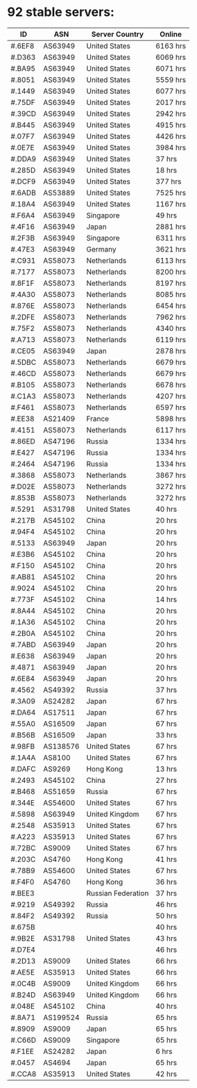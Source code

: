 # 92 stable servers:

| ID | ASN | Server Country | Online |
| ------ | ------ | ------ | ------ |
| #.6EF8 | AS63949 | United States | 6163 hrs |
| #.D363 | AS63949 | United States | 6069 hrs |
| #.BA95 | AS63949 | United States | 6071 hrs |
| #.8051 | AS63949 | United States | 5559 hrs |
| #.1449 | AS63949 | United States | 6077 hrs |
| #.75DF | AS63949 | United States | 2017 hrs |
| #.39CD | AS63949 | United States | 2942 hrs |
| #.B445 | AS63949 | United States | 4915 hrs |
| #.07F7 | AS63949 | United States | 4426 hrs |
| #.0E7E | AS63949 | United States | 3984 hrs |
| #.DDA9 | AS63949 | United States | 37 hrs |
| #.285D | AS63949 | United States | 18 hrs |
| #.DCF9 | AS63949 | United States | 377 hrs |
| #.6ADB | AS53889 | United States | 7525 hrs |
| #.18A4 | AS63949 | United States | 1167 hrs |
| #.F6A4 | AS63949 | Singapore | 49 hrs |
| #.4F16 | AS63949 | Japan | 2881 hrs |
| #.2F3B | AS63949 | Singapore | 6311 hrs |
| #.47E3 | AS63949 | Germany | 3621 hrs |
| #.C931 | AS58073 | Netherlands | 6113 hrs |
| #.7177 | AS58073 | Netherlands | 8200 hrs |
| #.8F1F | AS58073 | Netherlands | 8197 hrs |
| #.4A30 | AS58073 | Netherlands | 8085 hrs |
| #.876E | AS58073 | Netherlands | 6454 hrs |
| #.2DFE | AS58073 | Netherlands | 7962 hrs |
| #.75F2 | AS58073 | Netherlands | 4340 hrs |
| #.A713 | AS58073 | Netherlands | 6119 hrs |
| #.CE05 | AS63949 | Japan | 2878 hrs |
| #.5DBC | AS58073 | Netherlands | 6679 hrs |
| #.46CD | AS58073 | Netherlands | 6679 hrs |
| #.B105 | AS58073 | Netherlands | 6678 hrs |
| #.C1A3 | AS58073 | Netherlands | 4207 hrs |
| #.F461 | AS58073 | Netherlands | 6597 hrs |
| #.EE38 | AS21409 | France | 5898 hrs |
| #.4151 | AS58073 | Netherlands | 6117 hrs |
| #.86ED | AS47196 | Russia | 1334 hrs |
| #.E427 | AS47196 | Russia | 1334 hrs |
| #.2464 | AS47196 | Russia | 1334 hrs |
| #.3868 | AS58073 | Netherlands | 3867 hrs |
| #.D02E | AS58073 | Netherlands | 3272 hrs |
| #.853B | AS58073 | Netherlands | 3272 hrs |
| #.5291 | AS31798 | United States | 40 hrs |
| #.217B | AS45102 | China | 20 hrs |
| #.94F4 | AS45102 | China | 20 hrs |
| #.5133 | AS63949 | Japan | 20 hrs |
| #.E3B6 | AS45102 | China | 20 hrs |
| #.F150 | AS45102 | China | 20 hrs |
| #.AB81 | AS45102 | China | 20 hrs |
| #.9024 | AS45102 | China | 20 hrs |
| #.773F | AS45102 | China | 14 hrs |
| #.8A44 | AS45102 | China | 20 hrs |
| #.1A36 | AS45102 | China | 20 hrs |
| #.2B0A | AS45102 | China | 20 hrs |
| #.7ABD | AS63949 | Japan | 20 hrs |
| #.E638 | AS63949 | Japan | 20 hrs |
| #.4871 | AS63949 | Japan | 20 hrs |
| #.6E84 | AS63949 | Japan | 20 hrs |
| #.4562 | AS49392 | Russia | 37 hrs |
| #.3A09 | AS24282 | Japan | 67 hrs |
| #.DA64 | AS17511 | Japan | 67 hrs |
| #.55A0 | AS16509 | Japan | 67 hrs |
| #.B56B | AS16509 | Japan | 33 hrs |
| #.98FB | AS138576 | United States | 67 hrs |
| #.1A4A | AS8100 | United States | 67 hrs |
| #.DAFC | AS9269 | Hong Kong | 13 hrs |
| #.2493 | AS45102 | China | 27 hrs |
| #.B468 | AS51659 | Russia | 67 hrs |
| #.344E | AS54600 | United States | 67 hrs |
| #.5898 | AS63949 | United Kingdom | 67 hrs |
| #.2548 | AS35913 | United States | 67 hrs |
| #.A223 | AS35913 | United States | 67 hrs |
| #.72BC | AS9009 | United States | 67 hrs |
| #.203C | AS4760 | Hong Kong | 41 hrs |
| #.78B9 | AS54600 | United States | 67 hrs |
| #.F4F0 | AS4760 | Hong Kong | 36 hrs |
| #.BEE3 |  | Russian Federation | 37 hrs |
| #.9219 | AS49392 | Russia | 46 hrs |
| #.84F2 | AS49392 | Russia | 50 hrs |
| #.675B |  |  | 40 hrs |
| #.9B2E | AS31798 | United States | 43 hrs |
| #.D7E4 |  |  | 46 hrs |
| #.2D13 | AS9009 | United States | 66 hrs |
| #.AE5E | AS35913 | United States | 66 hrs |
| #.0C4B | AS9009 | United Kingdom | 66 hrs |
| #.B24D | AS63949 | United Kingdom | 66 hrs |
| #.048E | AS45102 | China | 40 hrs |
| #.8A71 | AS199524 | Russia | 65 hrs |
| #.8909 | AS9009 | Japan | 65 hrs |
| #.C66D | AS9009 | Singapore | 65 hrs |
| #.F1EE | AS24282 | Japan | 6 hrs |
| #.0457 | AS4694 | Japan | 65 hrs |
| #.CCA8 | AS35913 | United States | 42 hrs |


